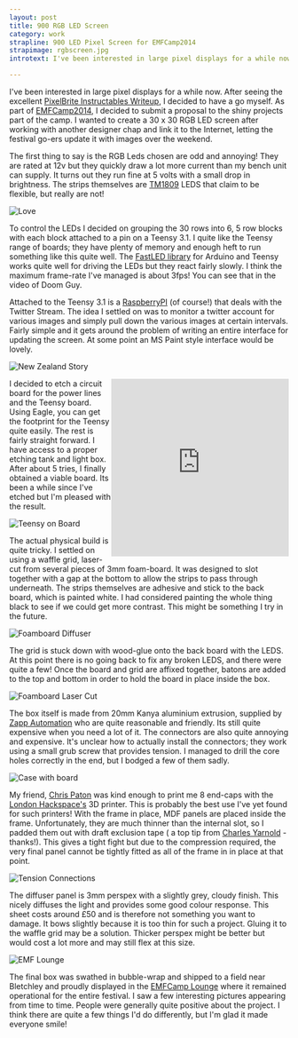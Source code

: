 ```yaml
---
layout: post
title: 900 RGB LED Screen 
category: work
strapline: 900 LED Pixel Screen for EMFCamp2014
strapimage: rgbscreen.jpg
introtext: I've been interested in large pixel displays for a while now. As part of EMFCamp2014, I decided to submit a proposal to the shiny projects part of the camp. I wanted to create a 30 x 30 RGB LED screen after working with another designer chap and link it to the Internet, letting the festival go-ers update it with images over the weekend.

---
```


I've been interested in large pixel displays for a while now. After seeing the excellent [PixelBrite Instructables Writeup](http://www.instructables.com/id/PixelBrite/), I decided to have a go myself. As part of [EMFCamp2014](http://www.emfcamp.org), I decided to submit a proposal to the shiny projects part of the camp. I wanted to create a 30 x 30 RGB LED screen after working with another designer chap and link it to the Internet, letting the festival go-ers update it with images over the weekend.

The first thing to say is the RGB Leds chosen are odd and annoying! They are rated at 12v but they quickly draw a lot more current than my bench unit can supply. It turns out they run fine at 5 volts with a small drop in brightness. The strips themselves are [TM1809](http://www.ledlightinghut.com/tm1809-digital-intelligent-led-strip-set.html) LEDS that claim to be flexible, but really are not!

![Love](https://farm4.staticflickr.com/3866/15156976315_1f2607d40a.jpg)

To control the LEDs I decided on grouping the 30 rows into 6, 5 row blocks with each block attached to a pin on a Teensy 3.1. I quite like the Teensy range of boards; they have plenty of memory and enough heft to run something like this quite well. The [FastLED library](http://fastled.io/) for Arduino and Teensy works quite well for driving the LEDs but they react fairly slowly. I think the maximum frame-rate I've managed is about 3fps! You can see that in the video of Doom Guy.


Attached to the Teensy 3.1 is a [RaspberryPI](http://www.raspberrypi.org/) (of course!) that deals with the Twitter Stream. The idea I settled on was to monitor a twitter account for various images and simply pull down the various images at certain intervals. Fairly simple and it gets around the problem of writing an entire interface for updating the screen. At some point an MS Paint style interface would be lovely.

![New Zealand Story](https://farm6.staticflickr.com/5580/15133947106_d7d108ec80.jpg)

<div class="clearfix"></div>

<iframe style="float:right" class="vine-embed" src="https://vine.co/v/MViiUllaTWb/embed/simple" width="320" height="320" frameborder="0"></iframe><script async src="//platform.vine.co/static/scripts/embed.js" charset="utf-8"></script>


I decided to etch a circuit board for the power lines and the Teensy board. Using Eagle, you can get the footprint for the Teensy quite easily. The rest is fairly straight forward. I have access to a proper etching tank and light box. After about 5 tries, I finally obtained a viable board. Its been a while since I've etched but I'm pleased with the result.


<div class="clearfix"></div>

![Teensy on Board](https://farm6.staticflickr.com/5569/15133958786_f6c5d9b3fd.jpg)


The actual physical build is quite tricky. I settled on using a waffle grid, laser-cut from several pieces of 3mm foam-board. It was designed to slot together with a gap at the bottom to allow the strips to pass through underneath. The strips themselves are adhesive and stick to the back board, which is painted white. I had considered painting the whole thing black to see if we could get more contrast. This might be something I try in the future.

![Foamboard Diffuser](https://farm4.staticflickr.com/3916/14970418668_aed42f07d0.jpg)

The grid is stuck down with wood-glue onto the back board with the LEDS. At this point there is no going back to fix any broken LEDS, and there were quite a few! Once the board and grid are affixed together, batons are added to the top and bottom in order to hold the board in place inside the box.

![Foamboard Laser Cut](https://farm6.staticflickr.com/5560/15156592892_62813cc8e8.jpg)

The box itself is made from 20mm Kanya aluminium extrusion, supplied by [Zapp Automation](http://www.zappautomation.co.uk/) who are quite reasonable and friendly. Its still quite expensive when you need a lot of it. The connectors are also quite annoying and expensive. It's unclear how to actually install the connectors; they work using a small grub screw that provides tension. I managed to drill the core holes correctly in the end, but I bodged a few of them sadly.

![Case with board](https://farm4.staticflickr.com/3837/14970409617_8f47d096d4.jpg)

My friend, [Chris Paton](https://www.facebook.com/chris.paton.507?fref=ts) was kind enough to print me 8 end-caps with the [London Hackspace's](http://london.hackspace.org.uk) 3D printer. This is probably the best use I've yet found for such printers! With the frame in place, MDF panels are placed inside the frame. Unfortunately, they are much thinner than the internal slot, so I padded them out with draft exclusion tape ( a top tip from [Charles Yarnold](https://twitter.com/CharlesYarnold) - thanks!). This gives a tight fight but due to the compression required, the very final panel cannot be tightly fitted as all of the frame in in place at that point.

![Tension Connections](https://farm6.staticflickr.com/5586/14970252239_8ed9b24a21.jpg)

The diffuser panel is 3mm perspex with a slightly grey, cloudy finish. This nicely diffuses the light and provides some good colour response. This sheet costs around £50 and is therefore not something you want to damage. It bows slightly because it is too thin for such a project. Gluing it to the waffle grid may be a solution. Thicker perspex might be better but would cost a lot more and may still flex at this size.

![EMF Lounge](https://farm4.staticflickr.com/3923/15156635162_ac4368a204.jpg)

The final box was swathed in bubble-wrap and shipped to a field near Bletchley and proudly displayed in the [EMFCamp Lounge](http://www.emfcamp.org) where it remained operational for the entire festival. I saw a few interesting pictures appearing from time to time. People were generally quite positive about the project. I think there are quite a few things I'd do differently, but I'm glad it made everyone smile!
